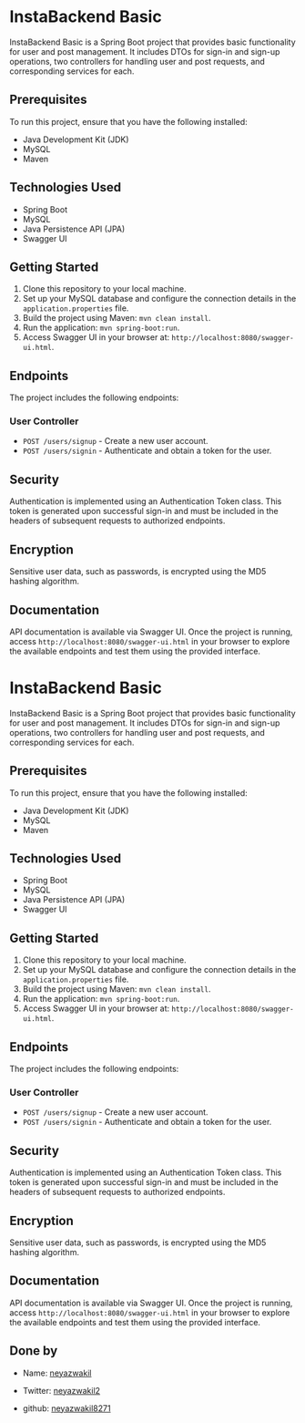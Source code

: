 # InstaBackend Basic

InstaBackend Basic is a Spring Boot project that provides basic functionality for user and post management. It includes DTOs for sign-in and sign-up operations, two controllers for handling user and post requests, and corresponding services for each.

## Prerequisites

To run this project, ensure that you have the following installed:

- Java Development Kit (JDK)
- MySQL
- Maven

## Technologies Used

- Spring Boot
- MySQL
- Java Persistence API (JPA)
- Swagger UI

## Getting Started

1. Clone this repository to your local machine.
2. Set up your MySQL database and configure the connection details in the `application.properties` file.
3. Build the project using Maven: `mvn clean install`.
4. Run the application: `mvn spring-boot:run`.
5. Access Swagger UI in your browser at: `http://localhost:8080/swagger-ui.html`.

## Endpoints

The project includes the following endpoints:

### User Controller

- `POST /users/signup` - Create a new user account.
- `POST /users/signin` - Authenticate and obtain a token for the user.



## Security

Authentication is implemented using an Authentication Token class. This token is generated upon successful sign-in and must be included in the headers of subsequent requests to authorized endpoints.

## Encryption

Sensitive user data, such as passwords, is encrypted using the MD5 hashing algorithm.

## Documentation

API documentation is available via Swagger UI. Once the project is running, access `http://localhost:8080/swagger-ui.html` in your browser to explore the available endpoints and test them using the provided interface.


# InstaBackend Basic

InstaBackend Basic is a Spring Boot project that provides basic functionality for user and post management. It includes DTOs for sign-in and sign-up operations, two controllers for handling user and post requests, and corresponding services for each.

## Prerequisites

To run this project, ensure that you have the following installed:

- Java Development Kit (JDK)
- MySQL
- Maven

## Technologies Used

- Spring Boot
- MySQL
- Java Persistence API (JPA)
- Swagger UI

## Getting Started

1. Clone this repository to your local machine.
2. Set up your MySQL database and configure the connection details in the `application.properties` file.
3. Build the project using Maven: `mvn clean install`.
4. Run the application: `mvn spring-boot:run`.
5. Access Swagger UI in your browser at: `http://localhost:8080/swagger-ui.html`.

## Endpoints

The project includes the following endpoints:

### User Controller

- `POST /users/signup` - Create a new user account.
- `POST /users/signin` - Authenticate and obtain a token for the user.


## Security

Authentication is implemented using an Authentication Token class. This token is generated upon successful sign-in and must be included in the headers of subsequent requests to authorized endpoints.

## Encryption

Sensitive user data, such as passwords, is encrypted using the MD5 hashing algorithm.

## Documentation

API documentation is available via Swagger UI. Once the project is running, access `http://localhost:8080/swagger-ui.html` in your browser to explore the available endpoints and test them using the provided interface.



## Done by 

- Name: [neyazwakil](https://github.com/Neyazwakil/gitassign)

- Twitter: [neyazwakil2](https://twitter.com/your_twitter_id)
- github:  [neyazwakil8271](https://github.com/)

